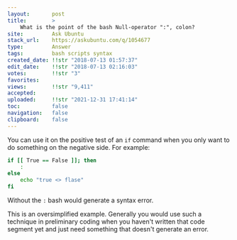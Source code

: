 ```yaml
---
layout:       post
title:        >
    What is the point of the bash Null-operator ":", colon?
site:         Ask Ubuntu
stack_url:    https://askubuntu.com/q/1054677
type:         Answer
tags:         bash scripts syntax
created_date: !!str "2018-07-13 01:57:37"
edit_date:    !!str "2018-07-13 02:16:03"
votes:        !!str "3"
favorites:    
views:        !!str "9,411"
accepted:     
uploaded:     !!str "2021-12-31 17:41:14"
toc:          false
navigation:   false
clipboard:    false
---
```


You can use it on the positive test of an `if` command when you only want to do something on the negative side. For example:



``` bash
if [[ True == False ]]; then
    :
else
    echo "true <> flase"
fi

```

Without the `:` bash would generate a syntax error.

This is an oversimplified example. Generally you would use such a technique in preliminary coding when you haven't written that code segment yet and just need something that doesn't generate an error.
